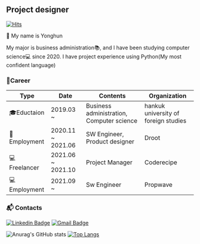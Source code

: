 ## Project designer

[![Hits](https://hits.seeyoufarm.com/api/count/incr/badge.svg?url=https%3A%2F%2Fgithub.com%2Fyw9142&count_bg=%2379C83D&title_bg=%23555555&icon=&icon_color=%23E7E7E7&title=hits&edge_flat=false)](https://hits.seeyoufarm.com)

👋 My name is Yonghun

My major is business administration📚, and I have been studying computer science💻 since 2020.
I have project experience using Python(My most confident language)

### 🔭Career
|Type|Date|Contents|Organization|
|------|---|---|---|
|🎓Eductaion|2019.03 ~|Business administration, Computer science|hankuk university of foreign studies|
|🏢Employment|2020.11 ~ 2021.06|SW Engineer, Product designer|Droot|
|💻Freelancer|2021.06 ~ 2021.10|Project Manager|Coderecipe|
|💻Employment|2021.09 ~ |Sw Engineer|Propwave|

### 📬 Contacts
[![Linkedin Badge](https://img.shields.io/badge/-LinkedIn-blue?style=flat-square&logo=Linkedin&logoColor=white&link=https://www.linkedin.com/in/seong-yun-byeon-8183a8113/)](https://www.linkedin.com/in/yonghun-park/)
[![Gmail Badge](https://img.shields.io/badge/Gmail-d14836?style=flat-square&logo=Gmail&logoColor=white&link=mailto:snugyun01@gmail.com)](mailto:yw9142@gmail.com)

![Anurag's GitHub stats](https://github-readme-stats.vercel.app/api?username=yw9142&show_icons=true)
[![Top Langs](https://github-readme-stats.vercel.app/api/top-langs/?username=yw9142&layout=compact)](https://github.com/anuraghazra/github-readme-stats)
